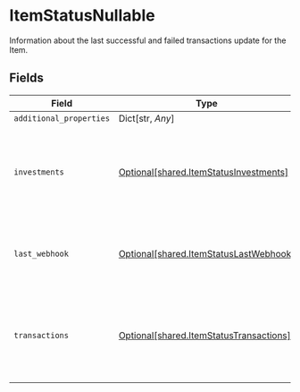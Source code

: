 # ItemStatusNullable

Information about the last successful and failed transactions update for the Item.


## Fields

| Field                                                                                    | Type                                                                                     | Required                                                                                 | Description                                                                              |
| ---------------------------------------------------------------------------------------- | ---------------------------------------------------------------------------------------- | ---------------------------------------------------------------------------------------- | ---------------------------------------------------------------------------------------- |
| `additional_properties`                                                                  | Dict[str, *Any*]                                                                         | :heavy_minus_sign:                                                                       | N/A                                                                                      |
| `investments`                                                                            | [Optional[shared.ItemStatusInvestments]](../../models/shared/itemstatusinvestments.md)   | :heavy_minus_sign:                                                                       | Information about the last successful and failed investments update for the Item.        |
| `last_webhook`                                                                           | [Optional[shared.ItemStatusLastWebhook]](../../models/shared/itemstatuslastwebhook.md)   | :heavy_minus_sign:                                                                       | Information about the last webhook fired for the Item.                                   |
| `transactions`                                                                           | [Optional[shared.ItemStatusTransactions]](../../models/shared/itemstatustransactions.md) | :heavy_minus_sign:                                                                       | Information about the last successful and failed transactions update for the Item.       |